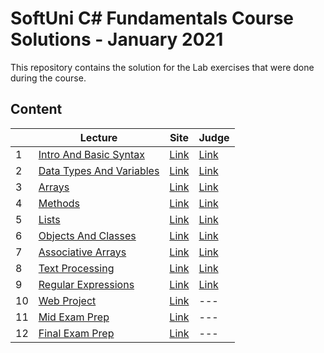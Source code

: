 # SoftUni C# Fundamentals Course Solutions - January 2021

This repository contains the solution for the Lab exercises that were done during the course.

## Content

|   | Lecture                   | Site | Judge |
|---|---------------------------|------|-------|
| 1  | [Intro And Basic Syntax](./solutions/01.IntroAndBasicSyntax) | [Link](https://softuni.bg/trainings/3606/programming-fundamentals-with-csharp-january-2022#lesson-36198) | [Link](https://judge.softuni.org/Contests/1188/Basic-Syntax-Conditional-Statements-and-Loops-Lab) |
| 2  | [Data Types And Variables](./solutions/02.DataTypesAndVariables) | [Link](https://softuni.bg/trainings/3606/programming-fundamentals-with-csharp-january-2022#lesson-36201) | [Link](https://judge.softuni.org/Contests/1192/Data-Types-and-Variables-Lab) |
| 3  | [Arrays](./solutions/03.Arrays) | [Link](https://softuni.bg/trainings/3606/programming-fundamentals-with-csharp-january-2022#lesson-36204) | [Link](https://judge.softuni.org/Contests/1202/Arrays-Lab) |
| 4  | [Methods](./solutions/04.Methods) | [Link](https://softuni.bg/trainings/3606/programming-fundamentals-with-csharp-january-2022#lesson-36207) | [Link](https://judge.softuni.org/Contests/1208/Methods-Lab) |
| 5  | [Lists](./solutions/05.Lists) | [Link](https://softuni.bg/trainings/3606/programming-fundamentals-with-csharp-january-2022#lesson-36210) | [Link](https://judge.softuni.org/Contests/1210/Lists-Lab) |
| 6  | [Objects And Classes](./solutions/06.ObjectsAndClasses) | [Link](https://softuni.bg/trainings/3606/programming-fundamentals-with-csharp-january-2022#lesson-36214) | [Link](https://judge.softuni.org/Contests/1214/Objects-and-Classes-Lab) |
| 7  | [Associative Arrays](./solutions/07.AssociativeArrays) | [Link](https://softuni.bg/trainings/3606/programming-fundamentals-with-csharp-january-2022#lesson-36217) | [Link](https://judge.softuni.org/Contests/1212/Associative-Arrays-Lab) |
| 8  | [Text Processing](./solutions/08.TextProcessing) | [Link](https://softuni.bg/trainings/3606/programming-fundamentals-with-csharp-january-2022#lesson-36220) | [Link](https://judge.softuni.org/Contests/1216/Text-Processing-Lab) |
| 9  | [Regular Expressions](./solutions/09.RegularExpressions) | [Link](https://softuni.bg/trainings/3606/programming-fundamentals-with-csharp-january-2022#lesson-36223) | [Link](https://judge.softuni.org/Contests/1667/Regular-Expressions-Lab) |
| 10 | [Web Project](./solutions/10.WebProject) | [Link](https://softuni.bg/trainings/3606/programming-fundamentals-with-csharp-january-2022#lesson-36229) | --- |
| 11 | [Mid Exam Prep](./solutions/11.MidExamPrep) | [Link](https://softuni.bg/trainings/3606/programming-fundamentals-with-csharp-january-2022#lesson-36212) | --- |
| 12 | [Final Exam Prep](./solutions/12.FinalExamPrep) | [Link](https://softuni.bg/trainings/3606/programming-fundamentals-with-csharp-january-2022#lesson-36227) | --- |